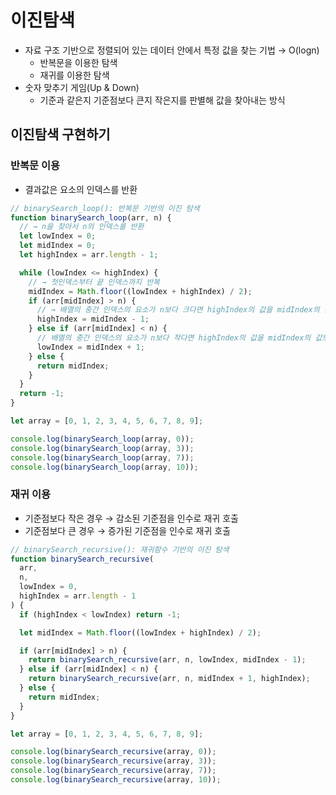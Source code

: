 # 이진탐색
- 자료 구조 기반으로 정렬되어 있는 데이터 안에서 특정 값을 찾는 기법 → O(logn)
  - 반복문을 이용한 탐색
  - 재귀를 이용한 탐색
- 숫자 맞추기 게임(Up & Down)
  - 기준과 같은지 기준점보다 큰지 작은지를 판별해 값을 찾아내는 방식

## 이진탐색 구현하기
### 반복문 이용

- 결과값은 요소의 인덱스를 반환

```js
// binarySearch_loop(): 반복문 기반의 이진 탐색
function binarySearch_loop(arr, n) {
  // → n을 찾아서 n의 인덱스를 반환
  let lowIndex = 0;
  let midIndex = 0;
  let highIndex = arr.length - 1;

  while (lowIndex <= highIndex) {
    // → 첫인덱스부터 끝 인덱스까지 반복
    midIndex = Math.floor((lowIndex + highIndex) / 2);
    if (arr[midIndex] > n) {
      // → 배열의 중간 인덱스의 요소가 n보다 크다면 highIndex의 값을 midIndex의 값보다 1 작게 설정
      highIndex = midIndex - 1;
    } else if (arr[midIndex] < n) {
      // 배열의 중간 인덱스의 요소가 n보다 작다면 highIndex의 값을 midIndex의 값보다 1 크게 설정
      lowIndex = midIndex + 1;
    } else {
      return midIndex;
    }
  }
  return -1;
}

let array = [0, 1, 2, 3, 4, 5, 6, 7, 8, 9];

console.log(binarySearch_loop(array, 0));
console.log(binarySearch_loop(array, 3));
console.log(binarySearch_loop(array, 7));
console.log(binarySearch_loop(array, 10));
```

### 재귀 이용
- 기준점보다 작은 경우 → 감소된 기준점을 인수로 재귀 호출
- 기준점보다 큰 경우 → 증가된 기준점을 인수로 재귀 호출

```js
// binarySearch_recursive(): 재귀함수 기반의 이진 탐색
function binarySearch_recursive(
  arr,
  n,
  lowIndex = 0,
  highIndex = arr.length - 1
) {
  if (highIndex < lowIndex) return -1;

  let midIndex = Math.floor((lowIndex + highIndex) / 2);

  if (arr[midIndex] > n) {
    return binarySearch_recursive(arr, n, lowIndex, midIndex - 1);
  } else if (arr[midIndex] < n) {
    return binarySearch_recursive(arr, n, midIndex + 1, highIndex);
  } else {
    return midIndex;
  }
}

let array = [0, 1, 2, 3, 4, 5, 6, 7, 8, 9];

console.log(binarySearch_recursive(array, 0));
console.log(binarySearch_recursive(array, 3));
console.log(binarySearch_recursive(array, 7));
console.log(binarySearch_recursive(array, 10));

```